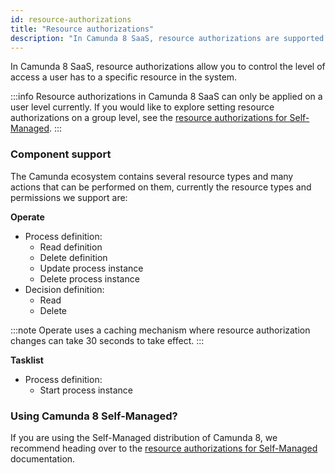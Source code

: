 ```yaml
---
id: resource-authorizations
title: "Resource authorizations"
description: "In Camunda 8 SaaS, resource authorizations are supported to allow a finer grained approach to controlling access to your resources."
---
```


In Camunda 8 SaaS, resource authorizations allow you to control the level of access a user has to a specific resource in the system.

:::info
Resource authorizations in Camunda 8 SaaS can only be applied on a user level currently. If you would like to explore setting resource authorizations
on a group level, see the [resource authorizations for Self-Managed](../../self-managed/identity/access-management/resource-authorizations.md).
:::

### Component support

The Camunda ecosystem contains several resource types and many actions that can be performed on them, currently the resource types and permissions we support are:

**Operate**

- Process definition:
  - Read definition
  - Delete definition
  - Update process instance
  - Delete process instance
- Decision definition:
  - Read
  - Delete

:::note
Operate uses a caching mechanism where resource authorization changes can take 30 seconds to take effect.
:::

**Tasklist**

- Process definition:
  - Start process instance

### Using Camunda 8 Self-Managed?

If you are using the Self-Managed distribution of Camunda 8, we recommend heading over to the [resource authorizations for Self-Managed](../../self-managed/identity/access-management/resource-authorizations.md) documentation.
